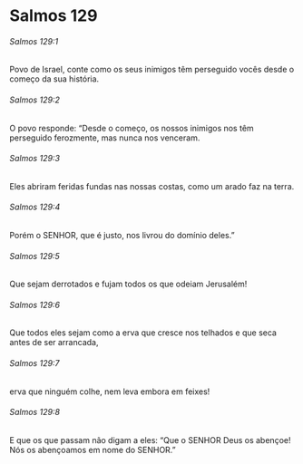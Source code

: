 # Salmos 129

###### Salmos 129:1

Povo de Israel, conte como os seus inimigos têm perseguido vocês desde o começo da sua história.

###### Salmos 129:2

O povo responde: “Desde o começo, os nossos inimigos nos têm perseguido ferozmente, mas nunca nos venceram.

###### Salmos 129:3

Eles abriram feridas fundas nas nossas costas, como um arado faz na terra.

###### Salmos 129:4

Porém o SENHOR, que é justo, nos livrou do domínio deles.”

###### Salmos 129:5

Que sejam derrotados e fujam todos os que odeiam Jerusalém!

###### Salmos 129:6

Que todos eles sejam como a erva que cresce nos telhados e que seca antes de ser arrancada,

###### Salmos 129:7

erva que ninguém colhe, nem leva embora em feixes!

###### Salmos 129:8

E que os que passam não digam a eles: “Que o SENHOR Deus os abençoe! Nós os abençoamos em nome do SENHOR.”

